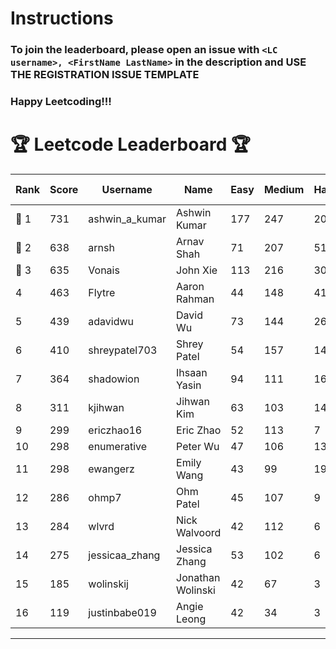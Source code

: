 # Instructions
### To join the leaderboard, please open an issue with `<LC username>, <FirstName LastName>` in the description and USE THE REGISTRATION ISSUE TEMPLATE
### Happy Leetcoding!!!


# 🏆 Leetcode Leaderboard 🏆

| Rank | Score | Username       | Name | Easy | Medium | Hard | Problems Solved |
|------|----------------|-----------------|-------------------|--------------|--------------|--------------|--------------|
| 🥇 1 | 731 | ashwin_a_kumar | Ashwin Kumar | 177 | 247 | 20 | 444 |
| 🥈 2 | 638 | arnsh | Arnav Shah | 71 | 207 | 51 | 329 |
| 🥉 3 | 635 | Vonais | John Xie | 113 | 216 | 30 | 359 |
| 4 | 463 | Flytre | Aaron Rahman | 44 | 148 | 41 | 233 |
| 5 | 439 | adavidwu | David Wu | 73 | 144 | 26 | 243 |
| 6 | 410 | shreypatel703 | Shrey Patel | 54 | 157 | 14 | 225 |
| 7 | 364 | shadowion | Ihsaan Yasin | 94 | 111 | 16 | 221 |
| 8 | 311 | kjihwan | Jihwan Kim | 63 | 103 | 14 | 180 |
| 9 | 299 | ericzhao16 | Eric Zhao | 52 | 113 | 7 | 172 |
| 10 | 298 | enumerative | Peter Wu | 47 | 106 | 13 | 166 |
| 11 | 298 | ewangerz | Emily Wang | 43 | 99 | 19 | 161 |
| 12 | 286 | ohmp7 | Ohm Patel | 45 | 107 | 9 | 161 |
| 13 | 284 | wlvrd | Nick Walvoord | 42 | 112 | 6 | 160 |
| 14 | 275 | jessicaa_zhang | Jessica Zhang | 53 | 102 | 6 | 161 |
| 15 | 185 | wolinskij | Jonathan Wolinski | 42 | 67 | 3 | 112 |
| 16 | 119 | justinbabe019 | Angie Leong | 42 | 34 | 3 | 79 |
---